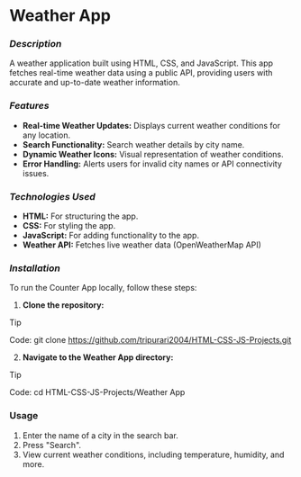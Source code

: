 # Weather App

### _Description_
A weather application built using HTML, CSS, and JavaScript. This app fetches real-time weather data using a public API, providing users with accurate and up-to-date weather information.


### _Features_
+ **Real-time Weather Updates:** Displays current weather conditions for any location.
+ **Search Functionality:** Search weather details by city name.
+ **Dynamic Weather Icons:** Visual representation of weather conditions.
+ **Error Handling:** Alerts users for invalid city names or API connectivity issues.


### _Technologies_ _Used_
+ **HTML:** For structuring the app.
+ **CSS:** For styling the app.
+ **JavaScript:** For adding functionality to the app.
+ **Weather API:** Fetches live weather data (OpenWeatherMap API)

### _Installation_

To run the Counter App locally, follow these steps:
1. **Clone the repository:**
> [!TIP]
> Code: git clone https://github.com/tripurari2004/HTML-CSS-JS-Projects.git

2. **Navigate to the Weather App directory:**
> [!TIP]
> Code: cd HTML-CSS-JS-Projects/Weather App


### Usage
1. Enter the name of a city in the search bar.
2. Press "Search".
3. View current weather conditions, including temperature, humidity, and more.
